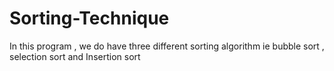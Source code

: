 # Sorting-Technique
In this program , we do have three different sorting algorithm ie bubble sort , selection sort and Insertion sort
